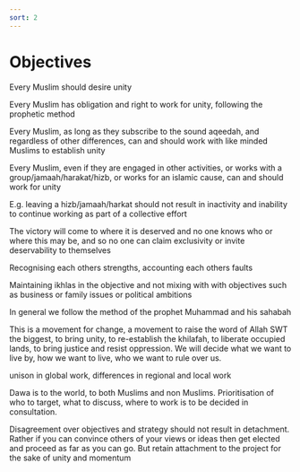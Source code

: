 ```yaml
---
sort: 2
---
```


# Objectives

Every Muslim should desire unity

Every Muslim has obligation and right to work for unity, following the prophetic method

Every Muslim, as long as they subscribe to the sound aqeedah, and regardless of other differences, can and should work with like minded Muslims to establish unity

Every Muslim, even if they are engaged in other activities, or works with a group/jamaah/harakat/hizb, or works for an islamic cause, can and should work for unity

E.g. leaving a hizb/jamaah/harkat should not result in inactivity and inability to continue working as part of a collective effort

The victory will come to where it is deserved and no one knows who or where this may be, and so no one can claim exclusivity or invite deservability to themselves

Recognising each others strengths, accounting each others faults

Maintaining ikhlas in the objective and not mixing with with objectives such as business or family issues or political ambitions

In general we follow the method of the prophet Muhammad and his sahabah

This is a movement for change, a movement to raise the word of Allah SWT the biggest, to bring unity, to re-establish the khilafah, to liberate occupied lands, to bring justice and resist oppression. We will decide what we want to live by, how we want to live, who we want to rule over us.

unison in global work, differences in regional and local work

Dawa is to the world, to both Muslims and non Muslims. Prioritisation of who to target, what to discuss, where to work is to be decided in consultation.

Disagreement over objectives and strategy should not result in detachment. Rather if you can convince others of your views or ideas then get elected and proceed as far as you can go. But retain attachment to the project for the sake of unity and momentum
